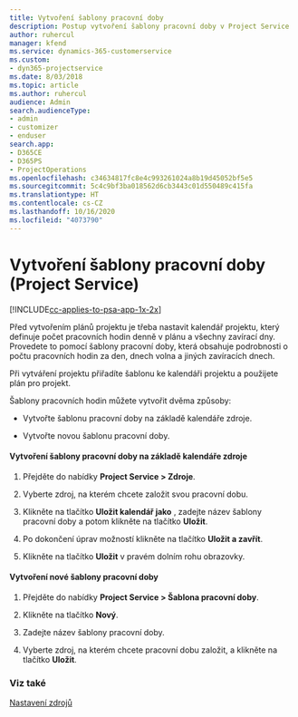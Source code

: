 ```yaml
---
title: Vytvoření šablony pracovní doby
description: Postup vytvoření šablony pracovní doby v Project Service
author: ruhercul
manager: kfend
ms.service: dynamics-365-customerservice
ms.custom:
- dyn365-projectservice
ms.date: 8/03/2018
ms.topic: article
ms.author: ruhercul
audience: Admin
search.audienceType:
- admin
- customizer
- enduser
search.app:
- D365CE
- D365PS
- ProjectOperations
ms.openlocfilehash: c34634817fc8e4c993261024a8b19d45052bf5e5
ms.sourcegitcommit: 5c4c9bf3ba018562d6cb3443c01d550489c415fa
ms.translationtype: HT
ms.contentlocale: cs-CZ
ms.lasthandoff: 10/16/2020
ms.locfileid: "4073790"
---
```

# <a name="create-a-work-hours-template-project-service"></a>Vytvoření šablony pracovní doby (Project Service)

[!INCLUDE[cc-applies-to-psa-app-1x-2x](../includes/cc-applies-to-psa-app-1x-2x.md)]

Před vytvořením plánů projektu je třeba nastavit kalendář projektu, který definuje počet pracovních hodin denně v plánu a všechny zavírací dny. Provedete to pomocí šablony pracovní doby, která obsahuje podrobnosti o počtu pracovních hodin za den, dnech volna a jiných zavíracích dnech.  
  
 Při vytváření projektu přiřadíte šablonu ke kalendáři projektu a použijete plán pro projekt.  
  
 Šablony pracovních hodin můžete vytvořit dvěma způsoby:  
  
-   Vytvořte šablonu pracovní doby na základě kalendáře zdroje.  
  
-   Vytvořte novou šablonu pracovní doby.  
  
#### <a name="to-create-a-work-hours-template-based-on-a-resources-calendar"></a>Vytvoření šablony pracovní doby na základě kalendáře zdroje  
  
1.  Přejděte do nabídky **Project Service > Zdroje**.  
  
2.  Vyberte zdroj, na kterém chcete založit svou pracovní dobu.  
  
3.  Klikněte na tlačítko **Uložit kalendář jako** , zadejte název šablony pracovní doby a potom klikněte na tlačítko **Uložit**.  
  
4.  Po dokončení úprav možností klikněte na tlačítko **Uložit a zavřít**.  
  
5.  Klikněte na tlačítko **Uložit** v pravém dolním rohu obrazovky.  
  
#### <a name="to-create-a-new-work-hours-template"></a>Vytvoření nové šablony pracovní doby  
  
1.  Přejděte do nabídky **Project Service > Šablona pracovní doby**.  
  
2.  Klikněte na tlačítko **Nový**.  
  
3.  Zadejte název šablony pracovní doby.  
  
4.  Vyberte zdroj, na kterém chcete pracovní dobu založit, a klikněte na tlačítko **Uložit**.  
  
### <a name="see-also"></a>Viz také  
 [Nastavení zdrojů](../psa/set-up-resources.md)
